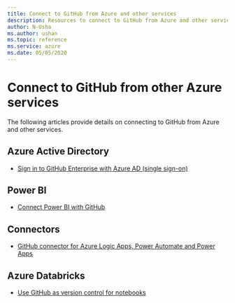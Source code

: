 ```yaml
--- 
title: Connect to GitHub from Azure and other services
description: Resources to connect to GitHub from Azure and other services  
author: N-Usha 
ms.author: ushan 
ms.topic: reference
ms.service: azure 
ms.date: 05/05/2020
---
```



# Connect to GitHub from other Azure services

The following articles provide details on connecting to GitHub from Azure and other services.  

## Azure Active Directory 

- [Sign in to GitHub Enterprise with Azure AD (single sign-on)](https://docs.microsoft.com/azure/active-directory/saas-apps/github-tutorial)   

## Power BI

- [Connect Power BI with GitHub](https://docs.microsoft.com/power-bi/service-connect-to-github)   
## Connectors

- [GitHub connector for Azure Logic Apps, Power Automate and Power Apps](https://docs.microsoft.com/connectors/github/)   

## Azure Databricks

- [Use GitHub as version control for notebooks](https://docs.microsoft.com/azure/databricks/notebooks/github-version-control) 
